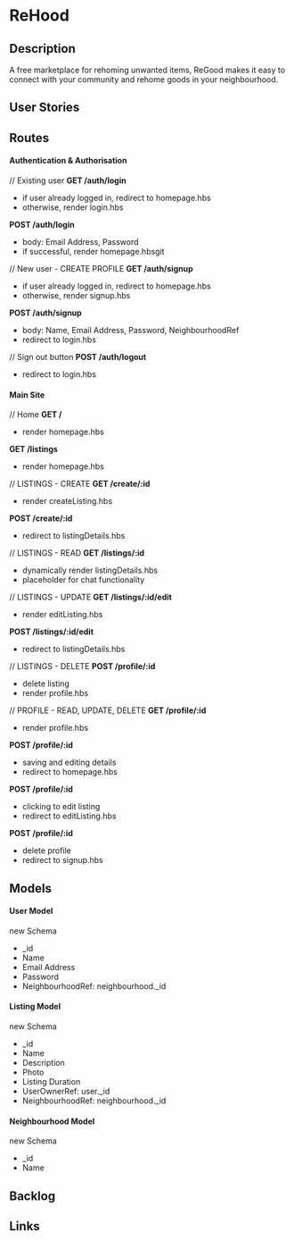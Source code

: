 # ReHood

## Description
A free marketplace for rehoming unwanted items, ReGood makes it easy to connect with your community and rehome goods in your neighbourhood.

## User Stories

## Routes

#### Authentication & Authorisation
// Existing user
**GET /auth/login**
* if user already logged in, redirect to homepage.hbs
* otherwise, render login.hbs

**POST /auth/login**
* body: Email Address, Password
* if successful, render homepage.hbsgit 

// New user - CREATE PROFILE
**GET /auth/signup**
* if user already logged in, redirect to homepage.hbs
* otherwise, render signup.hbs

**POST /auth/signup**
* body: Name, Email Address, Password, NeighbourhoodRef
* redirect to login.hbs

// Sign out button
**POST /auth/logout**
* redirect to login.hbs


#### Main Site
// Home
**GET /**
* render homepage.hbs

**GET /listings**
* render homepage.hbs


// LISTINGS - CREATE
**GET /create/:id**
* render createListing.hbs

**POST /create/:id**
* redirect to listingDetails.hbs


// LISTINGS - READ
**GET /listings/:id**
* dynamically render listingDetails.hbs
* placeholder for chat functionality

// LISTINGS - UPDATE
**GET /listings/:id/edit**
* render editListing.hbs

**POST /listings/:id/edit**
* redirect to listingDetails.hbs

// LISTINGS - DELETE
**POST /profile/:id**
* delete listing
* render profile.hbs


// PROFILE - READ, UPDATE, DELETE
**GET /profile/:id**
* render profile.hbs

**POST /profile/:id**
* saving and editing details
* redirect to homepage.hbs

**POST /profile/:id**
* clicking to edit listing
* redirect to editListing.hbs

**POST /profile/:id**
* delete profile
* redirect to signup.hbs


## Models
#### User Model

new Schema
* _id
* Name
* Email Address
* Password
* NeighbourhoodRef: neighbourhood._id

#### Listing Model

new Schema
* _id
* Name
* Description
* Photo
* Listing Duration
* UserOwnerRef: user._id
* NeighbourhoodRef: neighbourhood._id

#### Neighbourhood Model

new Schema
* _id
* Name

## Backlog

## Links